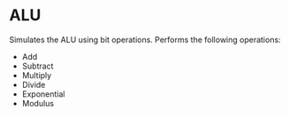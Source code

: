 # ALU

Simulates the ALU using bit operations.
Performs the following operations:

* Add
* Subtract
* Multiply
* Divide
* Exponential
* Modulus
